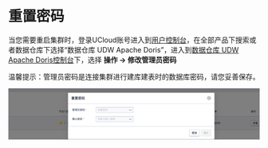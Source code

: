 # 重置密码

当您需要重启集群时，登录UCloud账号进入到[用户控制台](https://passport.ucloud.cn/#login)，在全部产品下搜索或者数据仓库下选择“数据仓库 UDW Apache Doris”，进入到[数据仓库 UDW Apache Doris控制台](https://console.ucloud.cn/udw/doris)下，选择 **操作 -> 修改管理员密码**

<p class="tip">
  温馨提示：管理员密码是连接集群进行建库建表时的数据库密码，请您妥善保存。
</p>

![udoris-reset-pwd](../images/udoris-reset-pwd.png)
